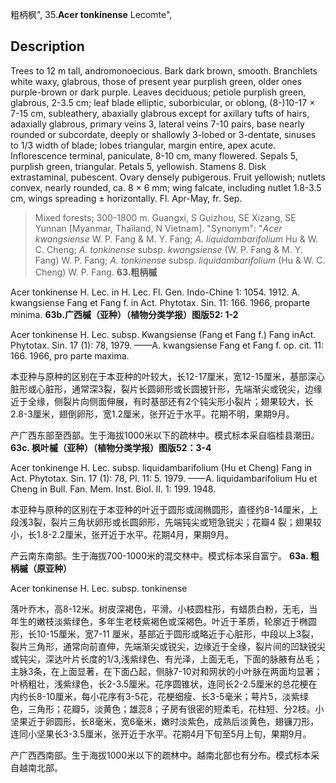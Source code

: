 粗柄枫",
35.**Acer tonkinense** Lecomte",

## Description
Trees to 12 m tall, andromonoecious. Bark dark brown, smooth. Branchlets white waxy, glabrous, those of present year purplish green, older ones purple-brown or dark purple. Leaves deciduous; petiole purplish green, glabrous, 2-3.5 cm; leaf blade elliptic, suborbicular, or oblong, (8-)10-17 × 7-15 cm, subleathery, abaxially glabrous except for axillary tufts of hairs, adaxially glabrous, primary veins 3, lateral veins 7-10 pairs, base nearly rounded or subcordate, deeply or shallowly 3-lobed or 3-dentate, sinuses to 1/3 width of blade; lobes triangular, margin entire, apex acute. Inflorescence terminal, paniculate, 8-10 cm, many flowered. Sepals 5, purplish green, triangular. Petals 5, yellowish. Stamens 8. Disk extrastaminal, pubescent. Ovary densely pubigerous. Fruit yellowish; nutlets convex, nearly rounded, ca. 8 × 6 mm; wing falcate, including nutlet 1.8-3.5 cm, wings spreading ± horizontally. Fl. Apr-May, fr. Sep.

> Mixed forests; 300-1800 m. Guangxi, S Guizhou, SE Xizang, SE Yunnan [Myanmar, Thailand, N Vietnam].
  "Synonym": "*Acer kwangsiense* W. P. Fang &amp; M. Y. Fang; *A. liquidambarifolium* Hu &amp; W. C. Cheng; *A. tonkinense* subsp. *kwangsiense* (W. P. Fang &amp; M. Y. Fang) W. P. Fang; *A. tonkinense* subsp. *liquidambarifolium* (Hu &amp; W. C. Cheng) W. P. Fang.
**63.粗柄槭**

Acer tonkinense H. Lec. in H. Lec. Fl. Gen. Indo-Chine 1: 1054. 1912. A. kwangsiense Fang et Fang f. in Act. Phytotax. Sin. 11: 166. 1966, proparte minima.
**63b.广西槭（亚种）（植物分类学报）图版52: 1-2**

Acer tonkinense H. Lec. subsp. Kwangsiense (Fang et Fang f.) Fang inAct. Phytotax. Sin. 17 (1): 78, 1979. ——A. kwangsiense Fang et Fang f. op. cit. 11: 166. 1966, pro parte maxima.

本亚种与原种的区别在于本亚种的叶较大，长12-17厘米，宽12-15厘米，基部深心脏形或心脏形，通常深3裂，裂片长圆卵形或长圆披针形，先端渐尖或锐尖，边缘近于全缘，侧裂片向侧面伸展，有时基部还有2个钝尖形小裂片；翅果较大，长2.8-3厘米，翅倒卵形，宽1.2厘米，张开近于水平。花期不明，果期9月。

产广西东部至西部。生于海拔1000米以下的疏林中。模式标本采自临桂县潮田。
**63c. 枫叶槭（亚种）（植物分类学报）图版52：3-4**

Acer tonkinenge H. Lec. subsp. liquidambarifolium (Hu et Cheng) Fang in Act. Phytotax. Sin. 17 (1): 78, Pl. 11: 5. 1979. ——A. liquidambarifolium Hu et Cheng in Bull. Fan. Mem. Inst. Biol. II. 1: 199. 1948.

本亚种与原种的区别在于本亚种的叶近于圆形或阔椭圆形，直径约8-14厘米，上段浅3裂，裂片三角状卵形或长圆卵形，先端钝尖或短急锐尖；花瓣4 裂；翅果较小，长1.8-2.2厘米，张开近于水平。花期4月，果期9月。

产云南东南部。生于海拔700-1000米的混交林中。模式标本采自富宁。
**63a. 粗柄槭（原亚种）**

Acer tonkinense H. Lec. subsp. tonkinense

落叶乔木，高8-12米。树皮深褐色，平滑。小枝圆柱形，有蜡质白粉，无毛，当年生的嫩枝淡紫绿色，多年生老枝紫褐色或深褐色。叶近于革质，轮廓近于椭圆形，长10-15厘米，宽7-11 厘米，基部近于圆形或略近于心脏形，中段以上3裂，裂片三角形，通常向前直伸，先端渐尖或锐尖，边缘近于全缘，裂片间的凹缺锐尖或钝尖，深达叶片长度的1/3,浅紫绿色、有光泽，上面无毛，下面的脉腋有丛毛；主脉3条，在上面显著，在下面凸起，侧脉7-10对和网状的小叶脉在两面均显著；叶柄粗壮，浅紫绿色，长2-3.5厘米。花序圆锥状，连同长2-2.5厘米的总花梗在内约长8-10厘米，每小花序有3-5花，花梗细瘦、长3-5毫米；萼片5，淡紫绿色，三角形；花瓣5，淡黄色；雄蕊8；子房有很密的短柔毛，花柱短、分2枝。小坚果近于卵圆形，长8毫米，宽6毫米，嫩时淡紫色，成熟后淡黄色，翅镰刀形，连同小坚果长3-3.5厘米，张开近于水平。花期4月下旬至5月上旬，果期9月。

产广西西南部。生于海拔1000米以下的疏林中。越南北部也有分布。模式标本采自越南北部。
